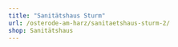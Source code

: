 ```yaml
---
title: "Sanitätshaus Sturm"
url: /osterode-am-harz/sanitaetshaus-sturm-2/
shop: Sanitätshaus
---
```

